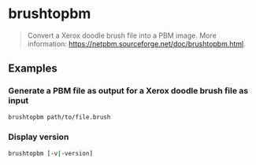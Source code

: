 # brushtopbm

> Convert a Xerox doodle brush file into a PBM image. More information: <https://netpbm.sourceforge.net/doc/brushtopbm.html>.

## Examples

### Generate a PBM file as output for a Xerox doodle brush file as input

```bash
brushtopbm path/to/file.brush
```

### Display version

```bash
brushtopbm [-v|-version]
```
